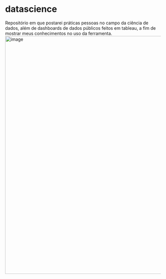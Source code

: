 # datascience
Repositório em que postarei práticas pessoas no campo da ciência de dados, além de dashboards de dados públicos feitos em tableau, a fim de mostrar meus conhecimentos no uso da ferramenta. 
<img width="1366" height="768" alt="image" src="https://github.com/user-attachments/assets/562f4f4a-a43a-4713-bef2-6f77899f2ae5" />
